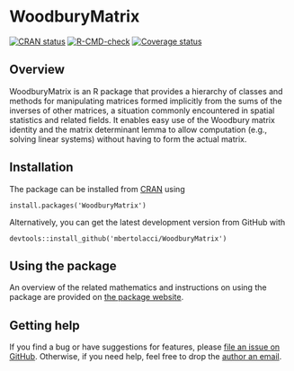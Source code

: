 # WoodburyMatrix

[![CRAN
status](https://www.r-pkg.org/badges/version/WoodburyMatrix)](https://cran.r-project.org/package=WoodburyMatrix)
[![R-CMD-check](https://github.com/mbertolacci/WoodburyMatrix/workflows/R-CMD-check/badge.svg)](https://github.com/mbertolacci/WoodburyMatrix/actions)
[![Coverage status](https://codecov.io/gh/mbertolacci/WoodburyMatrix/branch/master/graph/badge.svg)](https://codecov.io/github/mbertolacci/WoodburyMatrix?branch=master)

## Overview

WoodburyMatrix is an R package that provides a hierarchy of classes and methods for manipulating matrices formed implicitly from the sums of the inverses of other matrices, a situation commonly encountered in spatial statistics and related fields. It enables easy use of the Woodbury matrix identity and the matrix determinant lemma to allow computation (e.g., solving linear systems) without having to form the actual matrix.

## Installation

The package can be installed from [CRAN](https://cran.r-project.org/package=WoodburyMatrix) using

```{r}
install.packages('WoodburyMatrix')
```

Alternatively, you can get the latest development version from GitHub with

```{r}
devtools::install_github('mbertolacci/WoodburyMatrix')
```

## Using the package

An overview of the related mathematics and instructions on using the package are provided on [the package website](https://mbertolacci.github.io/WoodburyMatrix/articles/WoodburyMatrix.html).

## Getting help

If you find a bug or have suggestions for features, please [file an issue on GitHub](https://github.com/mbertolacci/WoodburyMatrix/issues). Otherwise, if you need help, feel free to drop the [author an email](mailto:m.bertolacci@gmail.com).
